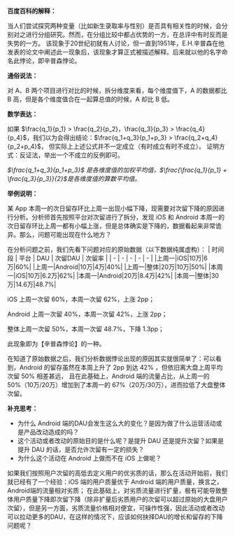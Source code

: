 __百度百科的解释：__

当人们尝试探究两种变量（比如新生录取率与性别）是否具有相关性的时候，会分别对之进行分组研究。然而，在分组比较中都占优势的一方，在总评中有时反而是失势的一方。
该现象于20世纪初就有人讨论，但一直到1951年，E.H.辛普森在他发表的论文中阐述此一现象后，该现象才算正式被描述解释。后来就以他的名字命名此悖论，即辛普森悖论。

__通俗说法：__

对 A、B 两个项目进行对比的时候，拆分维度来看，每个维度值下，A 的数据都比 B 高，但是各个维度值合在一起算总值的时候，A 却比 B 低。

__数学表达：__

如果 $\frac{q_1}{p_1} > \frac{q_2}{p_2}，\frac{q_3}{p_3} > \frac{q_4}{p_4}$，我们以为会得出结论：$\frac{q_1+q_3}{p_1+p_3} > \frac{q_2+q_4}{p_2+p_4}$，
但实际上上述公式并不一定成立（有时成立有时不成立）。
证明方式：反证法，举出一个不成立的反例即可。

*$\frac{q_1+q_3}{p_1+p_3}$ 是各维度值的加权平均值，$\frac{\frac{q_1}{p_1} + \frac{q_3}{p_3}}{2}$是各维度值的算数平均值。*

__举例说明：__

某 App 本周一的次日留存环比上周一出现小幅下降，现需要对次留下降的原因进行分析。分析师首先按照平台对次留进行了拆分，发现 iOS 和 Android 本周一的次日留存环比上周一都有小幅上涨，但是总体确实是下降的，数据看起来非常诡异。那么，问题可能出现在什么地方？

在分析问题之前，我们先看下问题对应的原始数据（以下数据纯属虚构）：
| 时间段 | 平台 | DAU | 次留DAU | 次留率 |
| - | - | - | - | - |
|上周一|iOS|10万|6万|60%|
|上周一|Android|10万|4万|40%|
|上周一|整体|20万|10万|50%|
|本周一|iOS|10万|6.2万|62%|
|本周一|Android|20万|8.4万|42%|
|本周一|整体|30万|14.6万|48.7%|


iOS 上周一次留 60%，本周一次留 62%，上涨 2pp；

Android 上周一次留 40%，本周一次留 42%，上涨 2pp；

整体上周一次留 50%，本周一次留 48.7%，下降 1.3pp；

此现象即为【辛普森悖论】的一种。

在知道了原始数据之后，我们分析数据悖论出现的原因其实就很简单了：可以看到，Android 的留存虽然在本周上升了 2pp 到达 42% ，但依旧离大盘上周平均次留 50% 相差甚远，
且在此基础上，Android 端的流量占比，从上周一的 50%（10万/20万）增加到了本周一的 67%（20万/30万），进而拉低了大盘整体次留。

__补充思考：__
+ 为什么 Android 端的DAU会发生这么大的变化？是因为做了什么运营活动或是产品改动造成的吗？
+ 这个活动或者改动的原始目的是什么呢？是提升 DAU 还是提升次留？如果是提升 DAU 的话，是否允许次留有一定的损失？
+ 为什么这个活动在 Android 上做而不在 iOS 上做呢？
 
如果我们按照用户次留的高低去定义用户的优劣质的话，那么在活动开始前，我们就已经有了一个经验：iOS 端的用户质量优于 Android 端的用户质量，换言之，Android端的流量相对劣质；
在此基础上，对劣质流量进行扩量，极有可能导致整体用户质量下降即次留下降（除非扩量后劣质用户的次留可以超过原始的大盘用户次留），但是另一方面，劣质流量价格相对便宜，可操作性强，因此活动或者改动可以拉动更多的DAU，在这样的情况下，应该如何抉择DAU的增长和留存的下降问题呢？

